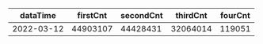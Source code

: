 |dataTime|firstCnt|secondCnt|thirdCnt|fourCnt|
|-|-|-|-|-|
|2022-03-12|44903107|44428431|32064014|119051|